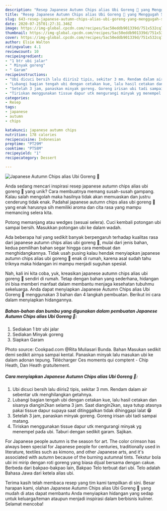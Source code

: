 ```yaml
---
description: "Resep Japanese Autumn Chips alias Ubi Goreng 🍠 yang Menggugah Selera"
title: "Resep Japanese Autumn Chips alias Ubi Goreng 🍠 yang Menggugah Selera"
slug: 643-resep-japanese-autumn-chips-alias-ubi-goreng-yang-menggugah-selera
date: 2020-07-25T01:27:31.346Z
image: https://img-global.cpcdn.com/recipes/5ac50eddb901339d/751x532cq70/japanese-autumn-chips-alias-ubi-goreng-🍠-foto-resep-utama.jpg
thumbnail: https://img-global.cpcdn.com/recipes/5ac50eddb901339d/751x532cq70/japanese-autumn-chips-alias-ubi-goreng-🍠-foto-resep-utama.jpg
cover: https://img-global.cpcdn.com/recipes/5ac50eddb901339d/751x532cq70/japanese-autumn-chips-alias-ubi-goreng-🍠-foto-resep-utama.jpg
author: Elsie Walton
ratingvalue: 4.1
reviewcount: 10
recipeingredient:
- "1 btr ubi jalar"
- " Minyak goreng"
- " Garam"
recipeinstructions:
- "Ubi dicuci bersih lalu diiris2 tipis, sekitar 3 mm. Rendam dalam air sebentar utk menghilangkan getahnya."
- "Lubangi bagian tengah ubi dengan cetakan kue, lalu hasil cetakan dan sisanya diangin2kan selama 3 jam. Saat diangin2kan, saya tutup atasnya pakai tissue dapur supaya saat ditinggalkan tidak dihinggapi lalat 😁"
- "Setelah 3 jam, panaskan minyak goreng. Goreng irisan ubi tadi sampai matang."
- "Tiriskan menggunakan tissue dapur utk mengurangi minyak yg menempel pada ubi. Taburi dengan sedikit garam. Sajikan."
categories:
- Resep
tags:
- japanese
- autumn
- chips

katakunci: japanese autumn chips 
nutrition: 178 calories
recipecuisine: Indonesian
preptime: "PT29M"
cooktime: "PT58M"
recipeyield: "1"
recipecategory: Dessert

---
```



![Japanese Autumn Chips alias Ubi Goreng 🍠](https://img-global.cpcdn.com/recipes/5ac50eddb901339d/751x532cq70/japanese-autumn-chips-alias-ubi-goreng-🍠-foto-resep-utama.jpg)

Anda sedang mencari inspirasi resep japanese autumn chips alias ubi goreng 🍠 yang unik? Cara membuatnya memang susah-susah gampang. Kalau salah mengolah maka hasilnya tidak akan memuaskan dan justru cenderung tidak enak. Padahal japanese autumn chips alias ubi goreng 🍠 yang enak harusnya sih memiliki aroma dan cita rasa yang mampu memancing selera kita.

Potong memanjang atau wedges (sesuai selera). Cuci kembali potongan ubi sampai bersih. Masukkan potongan ubi ke dalam wadah.

Ada beberapa hal yang sedikit banyak berpengaruh terhadap kualitas rasa dari japanese autumn chips alias ubi goreng 🍠, mulai dari jenis bahan, kedua pemilihan bahan segar hingga cara membuat dan menghidangkannya. Tidak usah pusing kalau hendak menyiapkan japanese autumn chips alias ubi goreng 🍠 enak di rumah, karena asal sudah tahu triknya maka hidangan ini mampu menjadi suguhan spesial.


Nah, kali ini kita coba, yuk, kreasikan japanese autumn chips alias ubi goreng 🍠 sendiri di rumah. Tetap dengan bahan yang sederhana, hidangan ini bisa memberi manfaat dalam membantu menjaga kesehatan tubuhmu sekeluarga. Anda dapat menyiapkan Japanese Autumn Chips alias Ubi Goreng 🍠 menggunakan 3 bahan dan 4 langkah pembuatan. Berikut ini cara dalam menyiapkan hidangannya.

<!--inarticleads1-->

##### Bahan-bahan dan bumbu yang digunakan dalam pembuatan Japanese Autumn Chips alias Ubi Goreng 🍠:

1. Sediakan 1 btr ubi jalar
1. Sediakan  Minyak goreng
1. Siapkan  Garam


Photo source: Cookpad.com @Rita Muliasari Bunda. Bahan Masukan sedikit demi sedikit airnya sampai kental. Panaskan minyak lalu masukan ubi ke dalam adonan tepung. Télécharger Ces moments qui comptent - Chip Heath, Dan Heath gratuitement. 

<!--inarticleads2-->

##### Cara menyiapkan Japanese Autumn Chips alias Ubi Goreng 🍠:

1. Ubi dicuci bersih lalu diiris2 tipis, sekitar 3 mm. Rendam dalam air sebentar utk menghilangkan getahnya.
1. Lubangi bagian tengah ubi dengan cetakan kue, lalu hasil cetakan dan sisanya diangin2kan selama 3 jam. Saat diangin2kan, saya tutup atasnya pakai tissue dapur supaya saat ditinggalkan tidak dihinggapi lalat 😁
1. Setelah 3 jam, panaskan minyak goreng. Goreng irisan ubi tadi sampai matang.
1. Tiriskan menggunakan tissue dapur utk mengurangi minyak yg menempel pada ubi. Taburi dengan sedikit garam. Sajikan.


For Japanese people autumn is the season for art. The color crimson has always been special for Japanese people for centuries, traditionally used in literature, textiles such as kimono, and other Japanese arts, and it&#39;s associated with autumn because of the burning autumnal tints. Tekstur bola ubi ini mirip dengan roti goreng yang biasa dijual bersama dengan cakue. Berbeda dari bakpao-bakpao lain, Bakpao Telo terbuat dari ubi. Telo adalah Bahasa Jawa dari ketela alias ubi. 

Terima kasih telah membaca resep yang tim kami tampilkan di sini. Besar harapan kami, olahan Japanese Autumn Chips alias Ubi Goreng 🍠 yang mudah di atas dapat membantu Anda menyiapkan hidangan yang sedap untuk keluarga/teman ataupun menjadi inspirasi dalam berbisnis kuliner. Selamat mencoba!
